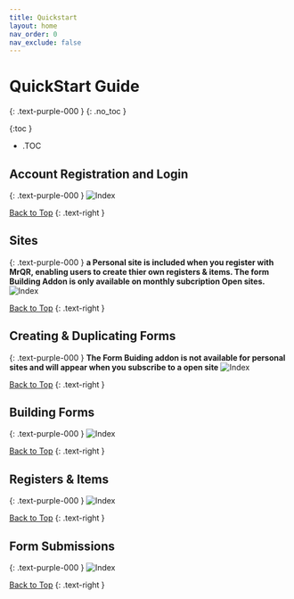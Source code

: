 ```yaml
---
title: Quickstart
layout: home
nav_order: 0
nav_exclude: false
---
```

<head>
<meta charset="UTF-8">
<meta name="description" content="mrqr">
<meta name="keywords" content="forms, form builder, form submission, data collection, safety, inspections">
<meta name="author" content="mark reeves">
<meta name="viewport" content="width=device-width, initial-scale=1.0">

  <style>
.button {
  padding: 5px 12px;
  text-align: center;
  text-decoration: none;
  display: inline-block;
  font-size: 12px;
  margin: 4px 2px;
  cursor: pointer; }
.button1 {background-color: #000000;} /* Black */
.button2 {background-color: white;}
.button1 {color: white;}
.button2 {color: black;}
.button1 {border: none;}
.button2 {border: 1px solid grey}
.button1 {border-radius: 5px;}
.button2 {border-radius: 5px;}
  
</style>
</head>

# **QuickStart Guide**
{: .text-purple-000 }
{: .no_toc }

{:toc }
- .TOC

## Account Registration and Login
{: .text-purple-000 }
![Index](/assets/images/V3/QuickStart_Login.png "Login") 

[Back to Top](https://docs.mrqr.me/index)
{: .text-right }

## Sites
{: .text-purple-000 }
**a Personal site is included when you register with MrQR, enabling users to create thier own registers & items. The form Building Addon is only available on monthly subcription Open sites.**
![Index](/assets/images/V3/QuickStart_Sites.png "Sites") 

[Back to Top](https://docs.mrqr.me/index)
{: .text-right }

## Creating & Duplicating Forms
{: .text-purple-000 }
**The Form Buiding addon is not available for personal sites and will appear when you subscribe to a open site**
![Index](/assets/images/V3/Creating_Forms.png "Form Creation") 

[Back to Top](https://docs.mrqr.me/index)
{: .text-right }

## Building Forms
{: .text-purple-000 }
![Index](/assets/images/V3/Building_Forms.png "Form Building") 

[Back to Top](https://docs.mrqr.me/index)
{: .text-right }

## Registers & Items
{: .text-purple-000 }
![Index](/assets/images/V3/QuickStart_Registers.png "Registers") 

[Back to Top](https://docs.mrqr.me/index)
{: .text-right }

## Form Submissions
{: .text-purple-000 }
![Index](/assets/images/V3/Quickstart_Form_Submission.png "Form Submission") 

[Back to Top](https://docs.mrqr.me/index)
{: .text-right }
